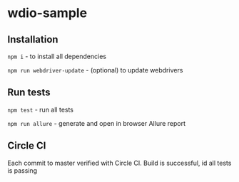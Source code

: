 # wdio-sample

## Installation

`npm i` - to install all dependencies

`npm run webdriver-update` - (optional) to update webdrivers

## Run tests

`npm test` - run all tests

`npm run allure` - generate and open in browser Allure report

##  Circle CI

Each commit to master verified with Circle CI. Build is successful, id all tests is passing 
